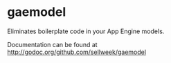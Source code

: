 gaemodel
========

Eliminates boilerplate code in your App Engine models.

Documentation can be found at http://godoc.org/github.com/sellweek/gaemodel
